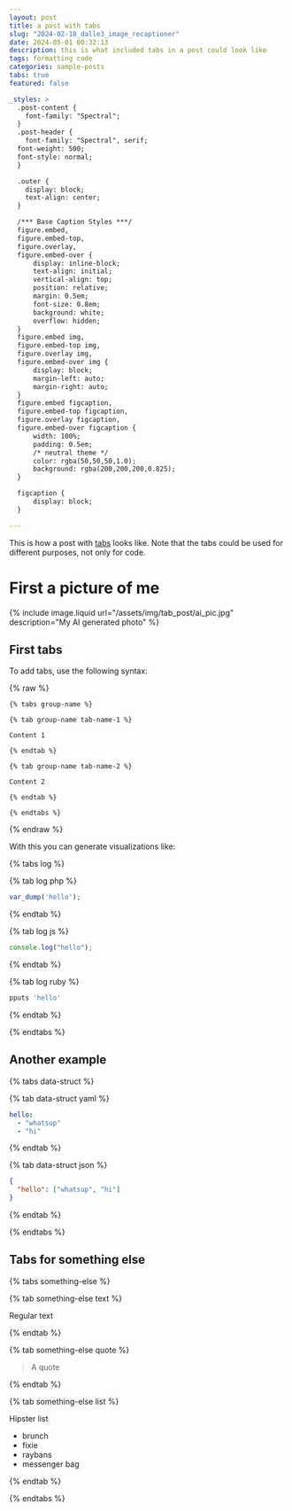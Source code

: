 ```yaml
---
layout: post
title: a post with tabs
slug: "2024-02-18_dalle3_image_recaptioner"
date: 2024-05-01 00:32:13
description: this is what included tabs in a post could look like
tags: formatting code
categories: sample-posts
tabs: true
featured: false

_styles: >
  .post-content {
    font-family: "Spectral";
  }
  .post-header {
    font-family: "Spectral", serif;
  font-weight: 500;
  font-style: normal;
  }

  .outer {
    display: block;
    text-align: center;
  }

  /*** Base Caption Styles ***/
  figure.embed,
  figure.embed-top,
  figure.overlay,
  figure.embed-over {
      display: inline-block;
      text-align: initial;
      vertical-align: top;
      position: relative;
      margin: 0.5em;
      font-size: 0.8em;
      background: white;
      overflow: hidden;
  }
  figure.embed img,
  figure.embed-top img,
  figure.overlay img,
  figure.embed-over img {
      display: block;
      margin-left: auto;
      margin-right: auto;
  }
  figure.embed figcaption,
  figure.embed-top figcaption,
  figure.overlay figcaption,
  figure.embed-over figcaption {
      width: 100%;
      padding: 0.5em;
      /* neutral theme */
      color: rgba(50,50,50,1.0);
      background: rgba(200,200,200,0.825);
  }

  figcaption {
      display: block;
  }

---
```


This is how a post with [tabs](https://github.com/Ovski4/jekyll-tabs) looks like. Note that the tabs could be used for different purposes, not only for code.

# First a picture of me

{% include image.liquid url="/assets/img/tab_post/ai_pic.jpg" description="My AI generated photo" %}

## First tabs

To add tabs, use the following syntax:

{% raw %}

```liquid
{% tabs group-name %}

{% tab group-name tab-name-1 %}

Content 1

{% endtab %}

{% tab group-name tab-name-2 %}

Content 2

{% endtab %}

{% endtabs %}
```

{% endraw %}

With this you can generate visualizations like:

{% tabs log %}

{% tab log php %}

```php
var_dump('hello');
```

{% endtab %}

{% tab log js %}

```javascript
console.log("hello");
```

{% endtab %}

{% tab log ruby %}

```javascript
pputs 'hello'
```

{% endtab %}

{% endtabs %}

## Another example

{% tabs data-struct %}

{% tab data-struct yaml %}

```yaml
hello:
  - "whatsup"
  - "hi"
```

{% endtab %}

{% tab data-struct json %}

```json
{
  "hello": ["whatsup", "hi"]
}
```

{% endtab %}

{% endtabs %}

## Tabs for something else

{% tabs something-else %}

{% tab something-else text %}

Regular text

{% endtab %}

{% tab something-else quote %}

> A quote

{% endtab %}

{% tab something-else list %}

Hipster list

- brunch
- fixie
- raybans
- messenger bag

{% endtab %}

{% endtabs %}
